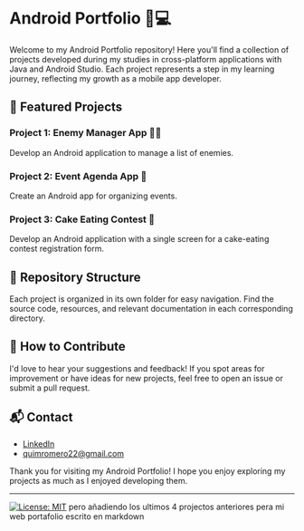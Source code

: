 # Android Portfolio 📱💻

Welcome to my Android Portfolio repository! Here you'll find a collection of projects developed during my studies in cross-platform applications with Java and Android Studio. Each project represents a step in my learning journey, reflecting my growth as a mobile app developer.

## 🚀 Featured Projects
### Project 1: Enemy Manager App 🦹‍♂️
Develop an Android application to manage a list of enemies.

### Project 2: Event Agenda App 📅
Create an Android app for organizing events.

### Project 3: Cake Eating Contest 🍰
Develop an Android application with a single screen for a cake-eating contest registration form.

## 📁 Repository Structure
Each project is organized in its own folder for easy navigation.
Find the source code, resources, and relevant documentation in each corresponding directory.

## 🤝 How to Contribute
I'd love to hear your suggestions and feedback! If you spot areas for improvement or have ideas for new projects, feel free to open an issue or submit a pull request.

## 📬 Contact
- [LinkedIn](https://www.linkedin.com/in/quimromero/)
- quimromero22@gmail.com

Thank you for visiting my Android Portfolio! I hope you enjoy exploring my projects as much as I enjoyed developing them.

---

[![License: MIT](https://img.shields.io/badge/License-MIT-blue.svg)](https://opensource.org/licenses/MIT)
 pero añadiendo los ultimos 4 projectos anteriores pera mi web portafolio escrito en markdown
